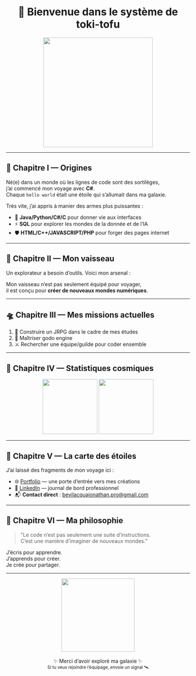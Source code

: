 <h1 align="center">🚀 Bienvenue dans le système de toki-tofu</h1>

<p align="center">
  <img src="https://media.giphy.com/media/3oEjHWpiVIOGXT5l9m/giphy.gif" width="300" />
</p>

---

## 📖 Chapitre I — Origines
Né(e) dans un monde où les lignes de code sont des sortilèges,  
j’ai commencé mon voyage avec **C#**.  
Chaque `hello world` était une étoile qui s’allumait dans ma galaxie.  

Très vite, j’ai appris à manier des armes plus puissantes :  
- 🐍 **Java/Python/C#/C** pour donner vie aux interfaces  
- ⚡ **SQL** pour explorer les mondes de la donnée et de l’IA  
- 🛡️ **HTML/C++/JAVASCRIPT/PHP** pour forger des pages internet

---

## 🌌 Chapitre II — Mon vaisseau
Un explorateur a besoin d’outils. Voici mon arsenal :  


Mon vaisseau n’est pas seulement équipé pour voyager,  
il est conçu pour **créer de nouveaux mondes numériques**.  

---

## 🛸 Chapitre III — Mes missions actuelles
1. 🚧 Construire un JRPG dans le cadre de mes études
2. 🧠 Maîtriser godo engine  
3. ⚔️ Rechercher une équipe/guilde pour coder ensemble  

---

## 🔮 Chapitre IV — Statistiques cosmiques
<p align="center">
  <img src="https://github-readme-stats.vercel.app/api?username=TonPseudo&show_icons=true&theme=tokyonight" height="150" />
  <img src="https://github-readme-stats.vercel.app/api/top-langs/?username=TonPseudo&layout=compact&theme=tokyonight" height="150" />
</p>

---

## 🌠 Chapitre V — La carte des étoiles
J’ai laissé des fragments de mon voyage ici :  

- 🌐 [Portfolio](https://ton-portfolio.com) — une porte d’entrée vers mes créations  
- 💼 [LinkedIn](https://linkedin.com/in/tonprofil) — journal de bord professionnel  
- 📬 **Contact direct** : bevilacquajonathan.pro@gmail.com

---

## 🧭 Chapitre VI — Ma philosophie
> "Le code n’est pas seulement une suite d’instructions.  
> C’est une manière d’imaginer de nouveaux mondes."  

J’écris pour apprendre.  
J’apprends pour créer.  
Je crée pour partager.  

---

<p align="center">
  <img src="https://media.giphy.com/media/l0MYt5jPR6QX5pnqM/giphy.gif" width="200" />
  <br><br>
  ✨ Merci d’avoir exploré ma galaxie ✨  
  <br>
  <sub>Si tu veux rejoindre l’équipage, envoie un signal 🛰️</sub>
</p>

